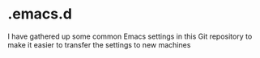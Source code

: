# .emacs.d
I have gathered up some common Emacs settings in this Git repository to make it easier to transfer the settings to new machines
